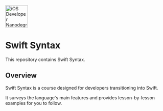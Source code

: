 <img src="https://s3-us-west-1.amazonaws.com/udacity-content/degrees/catalog-images/nd003.png" alt="iOS Developer Nanodegree logo" height="70" >

# Swift Syntax

This repository contains Swift Syntax.

## Overview

Swift Syntax is a course designed for developers transitioning into Swift.

It surveys the language's main features and provides lesson-by-lesson examples for you to follow.


